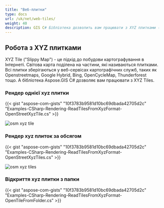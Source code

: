 ```yaml
---
title: "Веб-плитки"
type: docs
url: /uk/net/web-tiles/
weight: 40
description: GIS C# Бібліотека дозволить вам працювати з XYZ плитками (“Slippy Map”). Будь ласка, перегляньте приклади коду для рендерингу однієї XYZ плитки та рендерингу XYZ плиток за обсягом і з папки.
---
```


## **Робота з XYZ плитками**
XYZ Tile ("Slippy Map") - це підхід до побудови картографування в Інтернеті. Світова карта поділена на частини, які називаються плитками. Всі плитки зберігаються у веб-сервісах картографічних служб, таких як Openstreetmaps, Google Hybrid, Bing, OpenCycleMap, Thunderforest тощо. А бібліотека Aspose.GIS C# дозволяє вам працювати з XYZ Tiles.
### **Рендер однієї xyz плитки**
{{< gist "aspose-com-gists" "10f3783b9581d10bc69dbada42705d2c" "Examples-CSharp-Rendering-ReadTilesFromXyzFormat-OpenStreetXyzTile.cs" >}}

![osm xyz tile](osm_tile.png)
### **Рендер xyz плиток за обсягом**
{{< gist "aspose-com-gists" "10f3783b9581d10bc69dbada42705d2c" "Examples-CSharp-Rendering-ReadTilesFromXyzFormat-OpenStreetXyzTiles.cs" >}}

![osm xyz tiles](osm_tiles.png)
### **Відкриття xyz плитки з папки**
{{< gist "aspose-com-gists" "10f3783b9581d10bc69dbada42705d2c" "Examples-CSharp-Rendering-ReadTilesFromXyzFormat-OpenTileFromFolder.cs" >}}
